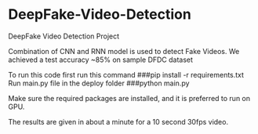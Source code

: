 # DeepFake-Video-Detection
DeepFake Video Detection Project

Combination of CNN and RNN model is used to detect Fake Videos.
We achieved a test accuracy ~85% on sample DFDC dataset 

To run this code first run this command 
###pip install -r requirements.txt
Run main.py file in the deploy folder
###python main.py

Make sure the required packages are installed, and it is preferred to run on GPU.

The results are given in about a minute for a 10 second 30fps video.
